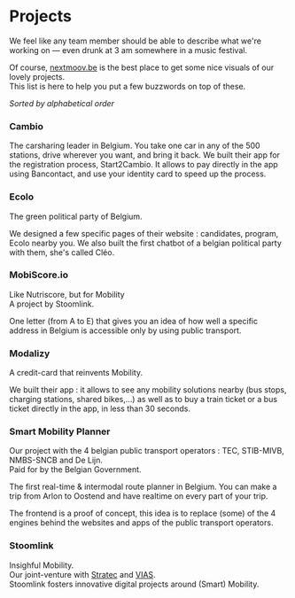 # Projects 

We feel like any team member should be able to describe what we're working on — even drunk at 3 am somewhere in a music festival.

Of course, [nextmoov.be](https://nextmoov.be) is the best place to get some nice visuals of our lovely projects. \
This list is here to help you put a few buzzwords on top of these.

_Sorted by alphabetical order_

### Cambio

The carsharing leader in Belgium. You take one car in any of the 500 stations, drive wherever you want, and bring it back.
We built their app for the registration process, Start2Cambio.
It allows to pay directly in the app using Bancontact, and use your identity card to speed up the process.

### Ecolo

The green political party of Belgium.

We designed a few specific pages of their website : candidates, program, Ecolo nearby you.
We also built the first chatbot of a belgian political party with them, she's called Cléo.

### MobiScore.io

Like Nutriscore, but for Mobility \
A project by Stoomlink.

One letter (from A to E) that gives you an idea of how well a specific address in Belgium is accessible only by using public transport.

### Modalizy

A credit-card that reinvents Mobility.

We built their app : it allows to see any mobility solutions nearby (bus stops, charging stations, shared bikes,...) 
as well as to buy a train ticket or a bus ticket directly in the app, in less than 30 seconds.

### Smart Mobility Planner

Our project with the 4 belgian public transport operators : TEC, STIB-MIVB, NMBS-SNCB and De Lijn. \
Paid for by the Belgian Government.

The first real-time & intermodal route planner in Belgium.
You can make a trip from Arlon to Oostend and have realtime on every part of your trip.

The frontend is a proof of concept, this idea is to replace (some) of the 4 engines behind the websites and apps of the public transport operators.

### Stoomlink

Insighful Mobility. \
Our joint-venture with [Stratec](http://www.stratec.be/news/adresse-belge-dispose-desormais-de-mobiscore/) and [VIAS](https://www.vias.be/).\
Stoomlink fosters innovative digital projects around (Smart) Mobility.

